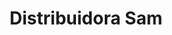 ---
title: "Distribuidora Sam"
url: /santa-catarina-pinula/distribuidora-sam/
shop: Haushaltsgeräte
---